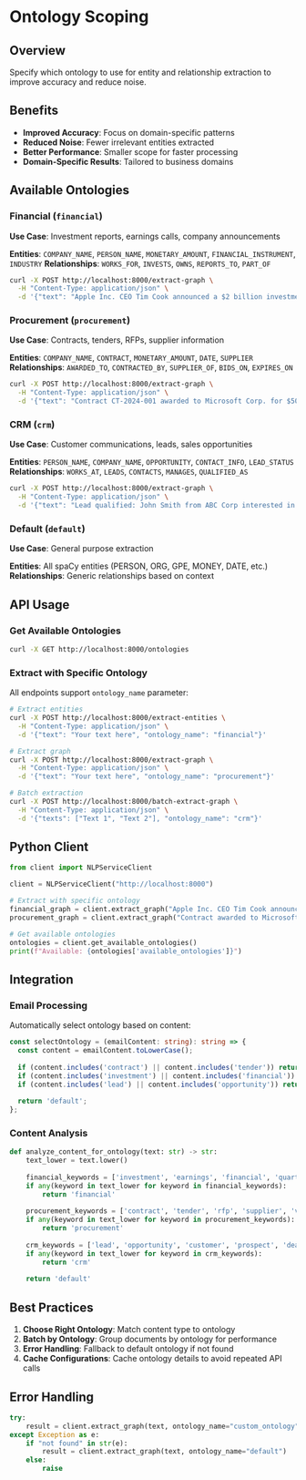 # Ontology Scoping

## Overview

Specify which ontology to use for entity and relationship extraction to improve accuracy and reduce noise.

## Benefits

- **Improved Accuracy**: Focus on domain-specific patterns
- **Reduced Noise**: Fewer irrelevant entities extracted
- **Better Performance**: Smaller scope for faster processing
- **Domain-Specific Results**: Tailored to business domains

## Available Ontologies

### Financial (`financial`)
**Use Case**: Investment reports, earnings calls, company announcements

**Entities**: `COMPANY_NAME`, `PERSON_NAME`, `MONETARY_AMOUNT`, `FINANCIAL_INSTRUMENT`, `INDUSTRY`
**Relationships**: `WORKS_FOR`, `INVESTS`, `OWNS`, `REPORTS_TO`, `PART_OF`

```bash
curl -X POST http://localhost:8000/extract-graph \
  -H "Content-Type: application/json" \
  -d '{"text": "Apple Inc. CEO Tim Cook announced a $2 billion investment.", "ontology_name": "financial"}'
```

### Procurement (`procurement`)
**Use Case**: Contracts, tenders, RFPs, supplier information

**Entities**: `COMPANY_NAME`, `CONTRACT`, `MONETARY_AMOUNT`, `DATE`, `SUPPLIER`
**Relationships**: `AWARDED_TO`, `CONTRACTED_BY`, `SUPPLIER_OF`, `BIDS_ON`, `EXPIRES_ON`

```bash
curl -X POST http://localhost:8000/extract-graph \
  -H "Content-Type: application/json" \
  -d '{"text": "Contract CT-2024-001 awarded to Microsoft Corp. for $50 million.", "ontology_name": "procurement"}'
```

### CRM (`crm`)
**Use Case**: Customer communications, leads, sales opportunities

**Entities**: `PERSON_NAME`, `COMPANY_NAME`, `OPPORTUNITY`, `CONTACT_INFO`, `LEAD_STATUS`
**Relationships**: `WORKS_AT`, `LEADS`, `CONTACTS`, `MANAGES`, `QUALIFIED_AS`

```bash
curl -X POST http://localhost:8000/extract-graph \
  -H "Content-Type: application/json" \
  -d '{"text": "Lead qualified: John Smith from ABC Corp interested in $100K deal.", "ontology_name": "crm"}'
```

### Default (`default`)
**Use Case**: General purpose extraction

**Entities**: All spaCy entities (PERSON, ORG, GPE, MONEY, DATE, etc.)
**Relationships**: Generic relationships based on context

## API Usage

### Get Available Ontologies

```bash
curl -X GET http://localhost:8000/ontologies
```

### Extract with Specific Ontology

All endpoints support `ontology_name` parameter:

```bash
# Extract entities
curl -X POST http://localhost:8000/extract-entities \
  -H "Content-Type: application/json" \
  -d '{"text": "Your text here", "ontology_name": "financial"}'

# Extract graph
curl -X POST http://localhost:8000/extract-graph \
  -H "Content-Type: application/json" \
  -d '{"text": "Your text here", "ontology_name": "procurement"}'

# Batch extraction
curl -X POST http://localhost:8000/batch-extract-graph \
  -H "Content-Type: application/json" \
  -d '{"texts": ["Text 1", "Text 2"], "ontology_name": "crm"}'
```

## Python Client

```python
from client import NLPServiceClient

client = NLPServiceClient("http://localhost:8000")

# Extract with specific ontology
financial_graph = client.extract_graph("Apple Inc. CEO Tim Cook announced a $2 billion investment.", ontology_name="financial")
procurement_graph = client.extract_graph("Contract awarded to Microsoft Corp. for $50 million.", ontology_name="procurement")

# Get available ontologies
ontologies = client.get_available_ontologies()
print(f"Available: {ontologies['available_ontologies']}")
```

## Integration

### Email Processing

Automatically select ontology based on content:

```typescript
const selectOntology = (emailContent: string): string => {
  const content = emailContent.toLowerCase();
  
  if (content.includes('contract') || content.includes('tender')) return 'procurement';
  if (content.includes('investment') || content.includes('financial')) return 'financial';
  if (content.includes('lead') || content.includes('opportunity')) return 'crm';
  
  return 'default';
};
```

### Content Analysis

```python
def analyze_content_for_ontology(text: str) -> str:
    text_lower = text.lower()
    
    financial_keywords = ['investment', 'earnings', 'financial', 'quarterly', 'revenue']
    if any(keyword in text_lower for keyword in financial_keywords):
        return 'financial'
    
    procurement_keywords = ['contract', 'tender', 'rfp', 'supplier', 'vendor']
    if any(keyword in text_lower for keyword in procurement_keywords):
        return 'procurement'
    
    crm_keywords = ['lead', 'opportunity', 'customer', 'prospect', 'deal']
    if any(keyword in text_lower for keyword in crm_keywords):
        return 'crm'
    
    return 'default'
```

## Best Practices

1. **Choose Right Ontology**: Match content type to ontology
2. **Batch by Ontology**: Group documents by ontology for performance
3. **Error Handling**: Fallback to default ontology if not found
4. **Cache Configurations**: Cache ontology details to avoid repeated API calls

## Error Handling

```python
try:
    result = client.extract_graph(text, ontology_name="custom_ontology")
except Exception as e:
    if "not found" in str(e):
        result = client.extract_graph(text, ontology_name="default")
    else:
        raise
``` 